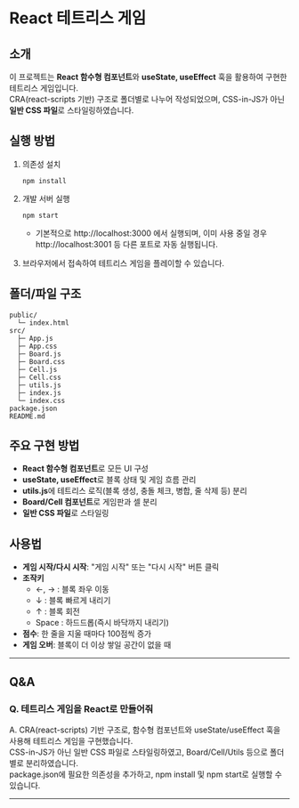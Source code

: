 # React 테트리스 게임

## 소개
이 프로젝트는 **React 함수형 컴포넌트**와 **useState, useEffect** 훅을 활용하여 구현한 테트리스 게임입니다.  
CRA(react-scripts 기반) 구조로 폴더별로 나누어 작성되었으며, CSS-in-JS가 아닌 **일반 CSS 파일**로 스타일링하였습니다.

## 실행 방법

1. 의존성 설치  
   ```
   npm install
   ```

2. 개발 서버 실행  
   ```
   npm start
   ```
   - 기본적으로 http://localhost:3000 에서 실행되며, 이미 사용 중일 경우 http://localhost:3001 등 다른 포트로 자동 실행됩니다.

3. 브라우저에서 접속하여 테트리스 게임을 플레이할 수 있습니다.

## 폴더/파일 구조

```
public/
  └─ index.html
src/
  ├─ App.js
  ├─ App.css
  ├─ Board.js
  ├─ Board.css
  ├─ Cell.js
  ├─ Cell.css
  ├─ utils.js
  ├─ index.js
  └─ index.css
package.json
README.md
```

## 주요 구현 방법

- **React 함수형 컴포넌트**로 모든 UI 구성
- **useState, useEffect**로 블록 상태 및 게임 흐름 관리
- **utils.js**에 테트리스 로직(블록 생성, 충돌 체크, 병합, 줄 삭제 등) 분리
- **Board/Cell 컴포넌트**로 게임판과 셀 분리
- **일반 CSS 파일**로 스타일링

## 사용법

- **게임 시작/다시 시작**: "게임 시작" 또는 "다시 시작" 버튼 클릭
- **조작키**
  - ←, → : 블록 좌우 이동
  - ↓ : 블록 빠르게 내리기
  - ↑ : 블록 회전
  - Space : 하드드롭(즉시 바닥까지 내리기)
- **점수**: 한 줄을 지울 때마다 100점씩 증가
- **게임 오버**: 블록이 더 이상 쌓일 공간이 없을 때

---

## Q&A

### Q. 테트리스 게임을 React로 만들어줘  
A. CRA(react-scripts) 기반 구조로, 함수형 컴포넌트와 useState/useEffect 훅을 사용해 테트리스 게임을 구현했습니다.  
CSS-in-JS가 아닌 일반 CSS 파일로 스타일링하였고, Board/Cell/Utils 등으로 폴더별로 분리하였습니다.  
package.json에 필요한 의존성을 추가하고, npm install 및 npm start로 실행할 수 있습니다.

---